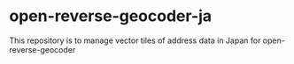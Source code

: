 # open-reverse-geocoder-ja
This repository is to manage vector tiles of address data in Japan for open-reverse-geocoder
